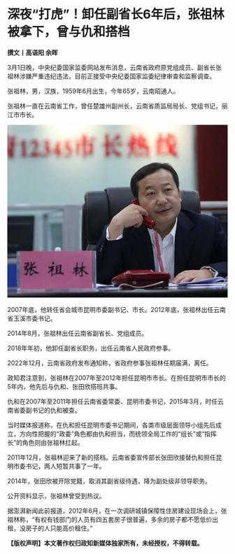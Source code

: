 # 深夜“打虎”！卸任副省长6年后，张祖林被拿下，曾与仇和搭档

**撰文丨高语阳 余晖**

3月1日晚，中央纪委国家监委网站发布消息，云南省政府原党组成员、副省长张祖林涉嫌严重违纪违法，目前正接受中央纪委国家监委纪律审查和监察调查。

张祖林，男，汉族，1959年6月出生，今年65岁，云南昭通人。

张祖林一直在云南省工作，曾任楚雄州副州长，云南省质监局局长、党组书记，丽江市市长。

![6bfe034da73f67798dda15352e6c7f9e.jpg](https://raw.githubusercontent.com/qqhsx/qqnews_image/main/2024/03/01/深夜“打虎”！卸任副省长6年后，张祖林被拿下，曾与仇和搭档/6bfe034da73f67798dda15352e6c7f9e.jpg)

2007年底，他转任省会城市昆明市委副书记、市长。2012年底，张祖林出任云南省玉溪市委书记。

2014年8月，张祖林出任云南省副省长、党组成员。

2018年年初，他卸任副省长职务，出任云南省人民政府参事。

2022年12月，云南省政府发布通知称，省政府参事张祖林任期届满，离任。

政知君注意到，张祖林在2007年至2012年担任昆明市市长。在担任昆明市市长的5年内，他先后与仇和、张田欣搭班共事。

仇和在2007年至2011年担任云南省委常委、昆明市委书记，2015年3月，时任云南省委副书记的仇和被查。

当时媒体报道称，在仇和担任昆明市委书记期间，各类市级层面领导小组先后成立，方向性把握的“政委”角色都由仇和担当，而统领全局工作的“组长”或“指挥长”的角色则由张祖林扛起。

2011年12月，张祖林迎来了新的搭档。云南省委宣传部长张田欣接替仇和担任昆明市委书记，两人短暂共事了一年。

2014年，张田欣被开除党籍，取消其副省级待遇，降为副处级非领导职务。

公开资料显示，张祖林曾受到热议。

据澎湃新闻此前报道，2012年6月，在一次调研城镇保障性住房建设现场会上，张祖林称，“有权有钱部门的人员有四五套房子很普遍，多余的房子都不愿低价出租，没房子的人只能高价租住。”

**【版权声明】本文著作权归政知新媒体独家所有，未经授权，不得转载。**

